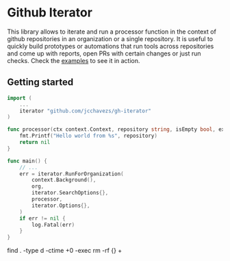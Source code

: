 # Github Iterator

This library allows to iterate and run a processor function in the context of github repositories in an organization or a single repository. It is useful to quickly build prototypes or automations that run tools across repositories and come up with reports, open PRs with certain changes or just run checks. Check the [examples](./examples/) to see it in action.

## Getting started

```go
import (
	...
	iterator "github.com/jcchavezs/gh-iterator"
)

func processor(ctx context.Context, repository string, isEmpty bool, exec exec.Execer) error {
	fmt.Printf("Hello world from %s", repository)
	return nil
}

func main() {
	// ...
	err = iterator.RunForOrganization(
		context.Background(),
		org,
		iterator.SearchOptions{},
		processor,
		iterator.Options{},
	)
	if err != nil {
		log.Fatal(err)
	}
}
```

find . -type d -ctime +0 -exec rm -rf {} +
